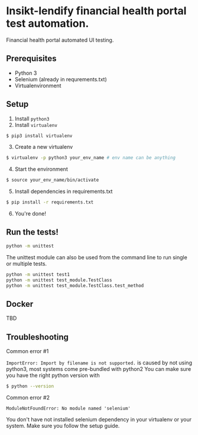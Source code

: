 # Insikt-lendify financial health portal test automation.

Financial health portal automated UI testing.

## Prerequisites

- Python 3
- Selenium (already in requrements.txt)
- Virtualenvironment

## Setup

1. Install `python3` 
2. Install `virtualenv` 
```bash
$ pip3 install virtualenv
```

3. Create a new virtualenv
```bash
$ virtualenv -p python3 your_env_name # env name can be anything
```

4. Start the environment
```bash
$ source your_env_name/bin/activate
```

5. Install dependencies in requirements.txt
```bash
$ pip install -r requirements.txt
```
6. You're done!

## Run the tests!

```bash
python -m unittest
```

The unittest module can also be used from the command line to run single or multiple tests.

```bash
python -m unittest test1
python -m unittest test_module.TestClass
python -m unittest test_module.TestClass.test_method
```

## Docker

TBD

## Troubleshooting

Common error #1


`ImportError: Import by filename is not supported.`
 is caused by not using python3, most systems come pre-bundled with python2
You can make sure you have the right python version with
```bash
$ python --version
```

Common error #2

`ModuleNotFoundError: No module named 'selenium'`

You don't have not installed selenium dependency in your virtualenv or your system.
Make sure you follow the setup guide.